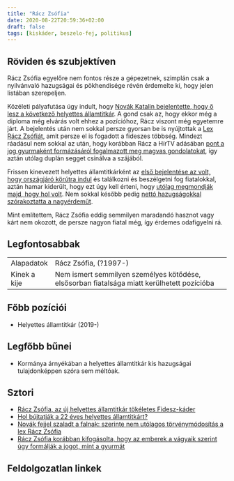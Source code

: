 ```yaml
---
title: "Rácz Zsófia"
date: 2020-08-22T20:59:36+02:00
draft: false
tags: [kiskáder, beszelo-fej, politikus]
---
```


## Röviden és szubjektíven

Rácz Zsófia egyelőre nem fontos része a gépezetnek, szimplán csak a nyilvánvaló hazugságai és pökhendisége révén érdemelte ki, hogy jelen listában szerepeljen.

Közéleti pályafutása úgy indult, hogy [Novák Katalin bejelentette, hogy ő lesz a következő helyettes államtitkár](https://index.hu/belfold/2019/12/28/novak_katalin_thinking_emoji-dijas_magyarazatot_adott_a_racz_zsofia_kinevezese_koruli_hajcihore/). A gond csak az, hogy ekkor még a diploma még elvárás volt ehhez a pozícióhoz, Rácz viszont még egyetemre járt. A bejelentés után nem sokkal persze gyorsan be is nyújtottak a [Lex Rácz Zsófiát](https://444.hu/2019/12/10/megszavazta-a-parlament-hogy-racz-zsofia-diploma-nelkul-is-helyettes-allamtitkar-lehessen), amit persze el is fogadott a fideszes többség. Mindezt ráadásul nem sokkal az után, hogy korábban Rácz a HírTV adásában [pont a jog gyurmaként formázásáról fogalmazott meg magvas gondolatokat](https://444.hu/2019/12/05/racz-zsofia-korabban-kifogasolta-hogy-az-emberek-a-vagyaik-szerint-ugy-formaljak-a-jogot-mint-a-gyurmat), így aztán utólag duplán segget csinálva a szájából.

Frissen kinevezett helyettes államtitkárként az [első bejelentése az volt, hogy országjáró körútra indul](https://24.hu/kozelet/2020/01/16/racz-zsofia-fiatalokert-felelos-helyettes-allamtitkar-interju/) és találkozni és beszélgetni fog fiatalokkal, aztán hamar kiderült, hogy ezt úgy kell érteni, hogy [utólag megmondják majd, hogy hol volt](https://index.hu/belfold/2020/03/03/racz_zsofia_csalad-_es_ifjusagugyert_felelos_allamtitkar_hollet/). Nem sokkal később pedig [nettó hazugságokkal szórakoztatta a nagyérdeműt](https://index.hu/belfold/2020/03/03/racz_zsofia_facebook_hazugsag/).

Mint említettem, Rácz Zsófia eddig semmilyen maradandó hasznot vagy kárt nem okozott, de persze nagyon fiatal még, így érdemes odafigyelni rá.

## Legfontosabbak

|                           |                                                                                                         |
| :---                      | :----                                                                                                   |
| Alapadatok                | Rácz Zsófia, (?1997-)                                                                                   |
| Kinek a kije              | Nem ismert semmilyen személyes kötődése, elsősorban fiatalsága miatt kerülhetett pozícióba              |

## Főbb pozíciói

- Helyettes államtitkár (2019-)

## Legfőbb bűnei

- Kormánya árnyékában a helyettes államtitkár kis hazugságai tulajdonképpen szóra sem méltóak.

## Sztori

- [Rácz Zsófia, az új helyettes államtitkár tökéletes Fidesz-káder](https://vastagbor.atlatszo.hu/2019/12/06/racz-zsofia-az-uj-helyettes-allamtitkar-tokeletes-fidesz-kader/)
- [Hol bújtatják a 22 éves helyettes államtitkárt?](https://index.hu/belfold/2020/03/03/racz_zsofia_csalad-_es_ifjusagugyert_felelos_allamtitkar_hollet/)
- [Novák fejjel szaladt a falnak: szerinte nem utólagos törvénymódosítás a lex Rácz Zsófia](https://nepszava.hu/3061822_novak-fejjel-szaladt-a-falnak-szerinte-nem-utolagos-torvenymodositas-a-lex-racz-zsofia)
- [Rácz Zsófia korábban kifogásolta, hogy az emberek a vágyaik szerint úgy formálják a jogot, mint a gyurmát](https://444.hu/2019/12/05/racz-zsofia-korabban-kifogasolta-hogy-az-emberek-a-vagyaik-szerint-ugy-formaljak-a-jogot-mint-a-gyurmat)

## Feldolgozatlan linkek
